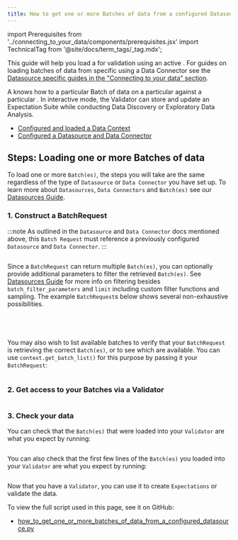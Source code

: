```yaml
---
title: How to get one or more Batches of data from a configured Datasource
---
```

import Prerequisites from '../connecting_to_your_data/components/prerequisites.jsx'
import TechnicalTag from '@site/docs/term_tags/_tag.mdx';

This guide will help you load a <TechnicalTag tag="batch" text="Batch" /> for validation using an active <TechnicalTag tag="data_connector" text="Data Connector" />. For guides on loading batches of data from specific <TechnicalTag tag="datasource" text="Datasources" /> using a Data Connector see the [Datasource specific guides in the "Connecting to your data" section](./index.md).

A <TechnicalTag tag="validator" text="Validator" /> knows how to <TechnicalTag tag="validation" text="Validate" /> a particular Batch of data on a particular <TechnicalTag tag="execution_engine" text="Execution Engine" /> against a particular <TechnicalTag tag="expectation_suite" text="Expectation Suite" />. In interactive mode, the Validator can store and update an Expectation Suite while conducting Data Discovery or Exploratory Data Analysis.

<Prerequisites>

- [Configured and loaded a Data Context](/docs/guides/setup/configuring_data_contexts/instantiating_data_contexts/how_to_quickly_instantiate_a_data_context)
- [Configured a Datasource and Data Connector](../../terms/datasource.md)
  
</Prerequisites>

## Steps: Loading one or more Batches of data

To load one or more `Batch(es)`, the steps you will take are the same regardless of the type of `Datasource` or `Data Connector` you have set up. To learn more about `Datasources`, `Data Connectors` and `Batch(es)` see our [Datasources Guide](../../terms/datasource.md). 

### 1. Construct a BatchRequest

:::note
As outlined in the `Datasource` and `Data Connector` docs mentioned above, this `Batch Request` must reference a previously configured `Datasource` and `Data Connector`.
:::

```python name="tests/integration/docusaurus/connecting_to_your_data/how_to_get_one_or_more_batches_of_data_from_a_configured_datasource.py all batches"
```

Since a `BatchRequest` can return multiple `Batch(es)`, you can optionally provide additional parameters to filter the retrieved `Batch(es)`. See [Datasources Guide](../../terms/datasource.md) for more info on filtering besides `batch_filter_parameters` and `limit` including custom filter functions and sampling. The example `BatchRequest`s below shows several non-exhaustive possibilities. 

```python name="tests/integration/docusaurus/connecting_to_your_data/how_to_get_one_or_more_batches_of_data_from_a_configured_datasource.py index data_connector_query"
```

```python name="tests/integration/docusaurus/connecting_to_your_data/how_to_get_one_or_more_batches_of_data_from_a_configured_datasource.py twelve batches from 2020"
```

```python name="tests/integration/docusaurus/connecting_to_your_data/how_to_get_one_or_more_batches_of_data_from_a_configured_datasource.py first 5 batches from 2020"
```

```python name="tests/integration/docusaurus/connecting_to_your_data/how_to_get_one_or_more_batches_of_data_from_a_configured_datasource.py data_connector_query"
```

You may also wish to list available batches to verify that your `BatchRequest` is retrieving the correct `Batch(es)`, or to see which are available. You can use `context.get_batch_list()` for this purpose by passing it your `BatchRequest`:

```python name="tests/integration/docusaurus/connecting_to_your_data/how_to_get_one_or_more_batches_of_data_from_a_configured_datasource.py get_batch_list"
```

### 2. Get access to your Batches via a Validator

```python name="tests/integration/docusaurus/connecting_to_your_data/how_to_get_one_or_more_batches_of_data_from_a_configured_datasource.py get_validator"
```

### 3. Check your data

You can check that the `Batch(es)` that were loaded into your `Validator` are what you expect by running:
```python name="tests/integration/docusaurus/connecting_to_your_data/how_to_get_one_or_more_batches_of_data_from_a_configured_datasource.py print(validator.batches)"
```

You can also check that the first few lines of the `Batch(es)` you loaded into your `Validator` are what you expect by running:

```python name="tests/integration/docusaurus/connecting_to_your_data/how_to_get_one_or_more_batches_of_data_from_a_configured_datasource.py print(validator.head())"
```

Now that you have a `Validator`, you can use it to create `Expectations` or validate the data.


To view the full script used in this page, see it on GitHub:

- [how_to_get_one_or_more_batches_of_data_from_a_configured_datasource.py](https://github.com/great-expectations/great_expectations/blob/develop/tests/integration/docusaurus/connecting_to_your_data/how_to_get_one_or_more_batches_of_data_from_a_configured_datasource.py)
